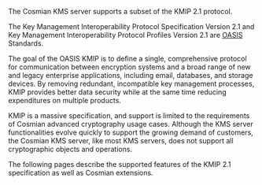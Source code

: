 The Cosmian KMS server supports a subset of the KMIP 2.1 protocol.

The Key Management Interoperability Protocol Specification Version 2.1 and Key Management Interoperability Protocol Profiles Version 2.1 are [OASIS](https://www.oasis-open.org/) Standards.

The goal of the OASIS KMIP is to define a single, comprehensive protocol for communication between encryption systems and a broad range of new and legacy enterprise applications, including email, databases, and storage devices. By removing redundant, incompatible key management processes, KMIP provides better data security while at the same time reducing expenditures on multiple products.

KMIP is a massive specification, and support is limited to the requirements of Cosmian advanced cryptography usage cases. 
Although the KMS server functionalities evolve quickly to support the growing demand of customers, 
the Cosmian KMS server, like most KMS servers, does not support all cryptographic objects and operations.

The following pages describe the supported features of the KMIP 2.1 specification as well as Cosmian extensions.

